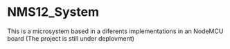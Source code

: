 # NMS12_System
This is a microsystem based in a diferents implementations in an NodeMCU board (The project is still under deplovment)
